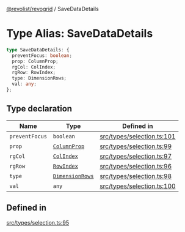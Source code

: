 [@revolist/revogrid](README.md) / SaveDataDetails

# Type Alias: SaveDataDetails

```ts
type SaveDataDetails: {
  preventFocus: boolean;
  prop: ColumnProp;
  rgCol: ColIndex;
  rgRow: RowIndex;
  type: DimensionRows;
  val: any;
};
```

## Type declaration

| Name | Type | Defined in |
| ------ | ------ | ------ |
| `preventFocus` | `boolean` | [src/types/selection.ts:101](https://github.com/revolist/revogrid/blob/d69bb90753f30d16a898150d08ff61a1e2f66a39/src/types/selection.ts#L101) |
| `prop` | [`ColumnProp`](TypeAlias.ColumnProp.md) | [src/types/selection.ts:99](https://github.com/revolist/revogrid/blob/d69bb90753f30d16a898150d08ff61a1e2f66a39/src/types/selection.ts#L99) |
| `rgCol` | [`ColIndex`](TypeAlias.ColIndex.md) | [src/types/selection.ts:97](https://github.com/revolist/revogrid/blob/d69bb90753f30d16a898150d08ff61a1e2f66a39/src/types/selection.ts#L97) |
| `rgRow` | [`RowIndex`](TypeAlias.RowIndex.md) | [src/types/selection.ts:96](https://github.com/revolist/revogrid/blob/d69bb90753f30d16a898150d08ff61a1e2f66a39/src/types/selection.ts#L96) |
| `type` | [`DimensionRows`](TypeAlias.DimensionRows.md) | [src/types/selection.ts:98](https://github.com/revolist/revogrid/blob/d69bb90753f30d16a898150d08ff61a1e2f66a39/src/types/selection.ts#L98) |
| `val` | `any` | [src/types/selection.ts:100](https://github.com/revolist/revogrid/blob/d69bb90753f30d16a898150d08ff61a1e2f66a39/src/types/selection.ts#L100) |

## Defined in

[src/types/selection.ts:95](https://github.com/revolist/revogrid/blob/d69bb90753f30d16a898150d08ff61a1e2f66a39/src/types/selection.ts#L95)
